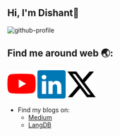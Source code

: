 ## Hi, I'm Dishant👋


![github-profile](https://github.com/user-attachments/assets/4ba540e2-1d15-4ebc-bb0d-bc8af9c6096c)




## Find me around web 🌏:
<a href="https://www.youtube.com/c/DroidCity/?sub_confirmation=1"><img src="https://raw.githubusercontent.com/CLorant/readme-social-icons/refs/heads/main/large/colored/youtube.svg"></a>
<a href="https://www.linkedin.com/in/dishant-gandhi"><img src="https://raw.githubusercontent.com/CLorant/readme-social-icons/refs/heads/main/large/colored/linkedin.svg"></a>
<a href="https://x.com/gandhi_dishant"><img src="https://raw.githubusercontent.com/CLorant/readme-social-icons/refs/heads/main/large/colored/twitter-x.svg"></a><br>

- Find my blogs on:
  - <a href="https://medium.com/@dishant_gandhi">Medium</a><br>
  - <a href="https://blog.langdb.ai/ai-powered-banking-chatbot-build-with-langchain-langdbai-and-rag-part-1">LangDB</a><br>
<br><br>
